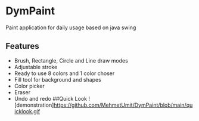 # DymPaint
Paint application for daily usage based on java swing
## Features
* Brush, Rectangle, Circle and Line draw modes
* Adjustable stroke
* Ready to use 8 colors and 1 color choser
* Fill tool for background and shapes
* Color picker
* Eraser
* Undo and redo
##Quick Look
![demonstration]https://github.com/MehmetUmit/DymPaint/blob/main/quicklook.gif
